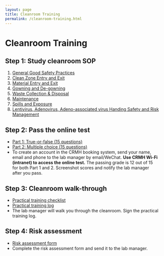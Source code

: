 ```yaml
---
layout: page
title: Cleanroom Training
permalink: /cleanroom-training.html
---
```


# Cleanroom Training

## Step 1: Study cleanroom SOP

1. [General Good Safety Practices](/files/cleanroom-sop-1.pdf)
2. [Clean Zone Entry and Exit](/files/cleanroom-sop-2.pdf)
3. [Material Entry and Exit](/files/cleanroom-sop-3.pdf)
4. [Gowning and De-gowning](/files/cleanroom-sop-4.pdf)
5. [Waste Collection & Disposal](/files/cleanroom-sop-5.pdf)
6. [Maintenance](/files/cleanroom-sop-6.pdf)
7. [Spills and Exposure](/files/cleanroom-sop-7.pdf)
8. [Lentivirus, Adenovirus, Adeno-associated virus Handing Safety and Risk Management](/files/cleanroom-sop-8.pdf)

## Step 2: Pass the online test

- [Part 1: True-or-false (15 questions)](http://192.168.20.43/clean-room-test-tf/)
- [Part 2: Multiple choice (15 questions)](http://192.168.20.43/clean-room-test-mc/)
- To create an account in the CRMH booking system, send your name, email and phone to the lab manager by email/WeChat. **Use CRMH Wi-Fi (intranet) to access the online test.** The passing grade is 12 out of 15 for both Part 1 and 2. Screenshot scores and notify the lab manager after you pass.



## Step 3: Cleanroom walk-through

- [Practical training checklist](/files/cleanroom-practical-training-checklist.docx)
- [Practical training log](/files/cleanroom-practical-training-log.docx)
- The lab manager will walk you through the cleanroom. Sign the practical training log. 



## Step 4: Risk assessment

-  [Risk assessment form](/files/cleanroom-risk-assessment.docx) 
- Complete the risk assessment form and send it to the lab manager.

